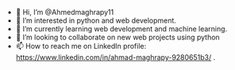 - 👋 Hi, I’m @Ahmedmaghrapy11
- 👀 I’m interested in python and web development.
- 🌱 I’m currently learning web development and machine learning.
- 💞️ I’m looking to collaborate on new web projects using python
- 📫 How to reach me on LinkedIn profile: https://www.linkedin.com/in/ahmad-maghrapy-9280651b3/ .

<!---
Ahmedmaghrapy11/Ahmedmaghrapy11 is a ✨ special ✨ repository because its `README.md` (this file) appears on your GitHub profile.
You can click the Preview link to take a look at your changes.
--->
